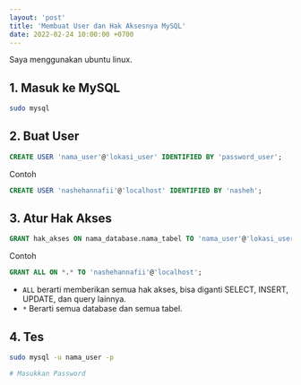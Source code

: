 ```yaml
---
layout: 'post'
title: 'Membuat User dan Hak Aksesnya MySQL'
date: 2022-02-24 10:00:00 +0700
---
```


Saya menggunakan ubuntu linux.

## 1. Masuk ke MySQL

```bash
sudo mysql
```

## 2. Buat User

```sql
CREATE USER 'nama_user'@'lokasi_user' IDENTIFIED BY 'password_user';
```

Contoh

```sql
CREATE USER 'nashehannafii'@'localhost' IDENTIFIED BY 'nasheh';
```

## 3. Atur Hak Akses

```sql
GRANT hak_akses ON nama_database.nama_tabel TO 'nama_user'@'lokasi_user';
```

Contoh

```sql
GRANT ALL ON *.* TO 'nashehannafii'@'localhost';
```

* `ALL` berarti memberikan semua hak akses, bisa diganti SELECT, INSERT, UPDATE, dan query lainnya.
* `*` Berarti semua database dan semua tabel.

## 4. Tes

```bash
sudo mysql -u nama_user -p

# Masukkan Password
```